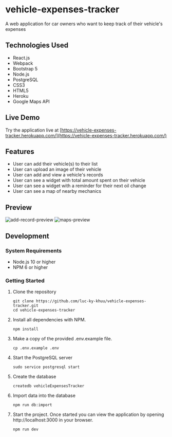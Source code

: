# vehicle-expenses-tracker
A web application for car owners who want to keep track of their vehicle's expenses

## Technologies Used
- React.js
- Webpack
- Bootstrap 5
- Node.js
- PostgreSQL
- CSS3
- HTML5
- Heroku
- Google Maps API

## Live Demo
Try the application live at [https://vehicle-expenses-tracker.herokuapp.com/](https://vehicle-expenses-tracker.herokuapp.com/)

## Features
- User can add their vehicle(s) to their list
- User can upload an image of their vehicle
- User can add and view a vehicle's records
- User can see a widget with total amount spent on their vehicle
- User can see a widget with a reminder for their next oil change
- User can see a map of nearby mechanics

## Preview
![add-record-preview](https://user-images.githubusercontent.com/48267398/166075504-07e8c264-87b2-4e73-a77a-afb8c492682e.gif)
![maps-preview](https://user-images.githubusercontent.com/48267398/166075509-9eb7fea1-045b-4c9f-8358-7e140718ff89.gif)

## Development

### System Requirements
- Node.js 10 or higher
- NPM 6 or higher

### Getting Started
1. Clone the repository
    ```shell
    git clone https://github.com/luc-ky-khuu/vehicle-expenses-tracker.git
    cd vehicle-expenses-tracker
    ```
2. Install all dependencies with NPM.
    ```shell
    npm install
    ```
3. Make a copy of the provided .env.example file.
    ```shell
    cp .env.example .env
    ```
4. Start the PostgreSQL server
    ```shell
    sudo service postgresql start
    ```
6. Create the database
    ```shell
    createdb vehicleExpensesTracker
    ``` 
7. Import data into the database
    ```shell
    npm run db:import
    ``` 
8. Start the project. Once started you can view the application by opening http://localhost:3000 in your browser.
    ```shell
    npm run dev
    ```

